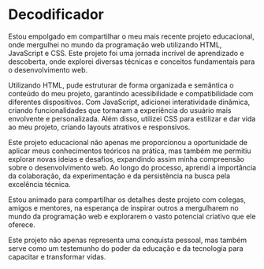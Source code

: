 # Decodificador

Estou empolgado em compartilhar o meu mais recente projeto educacional, onde mergulhei no mundo da programação web utilizando HTML, JavaScript e CSS. Este projeto foi uma jornada incrível de aprendizado e descoberta, onde explorei diversas técnicas e conceitos fundamentais para o desenvolvimento web.

Utilizando HTML, pude estruturar de forma organizada e semântica o conteúdo do meu projeto, garantindo acessibilidade e compatibilidade com diferentes dispositivos. Com JavaScript, adicionei interatividade dinâmica, criando funcionalidades que tornaram a experiência do usuário mais envolvente e personalizada. Além disso, utilizei CSS para estilizar e dar vida ao meu projeto, criando layouts atrativos e responsivos.

Este projeto educacional não apenas me proporcionou a oportunidade de aplicar meus conhecimentos teóricos na prática, mas também me permitiu explorar novas ideias e desafios, expandindo assim minha compreensão sobre o desenvolvimento web. Ao longo do processo, aprendi a importância da colaboração, da experimentação e da persistência na busca pela excelência técnica.

Estou animado para compartilhar os detalhes deste projeto com colegas, amigos e mentores, na esperança de inspirar outros a mergulharem no mundo da programação web e explorarem o vasto potencial criativo que ele oferece.

Este projeto não apenas representa uma conquista pessoal, mas também serve como um testemunho do poder da educação e da tecnologia para capacitar e transformar vidas.
